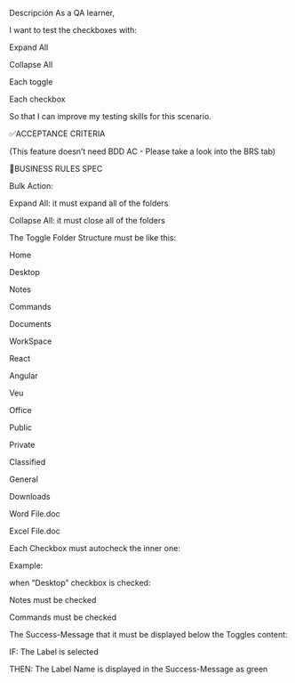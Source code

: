 Descripción As a QA learner,

I want to test the checkboxes with:

Expand All

Collapse All

Each toggle

Each checkbox

So that I can improve my testing skills for this scenario.

✅ACCEPTANCE CRITERIA

(This feature doesn’t need BDD AC - Please take a look into the BRS tab)

🚩BUSINESS RULES SPEC

Bulk Action:

Expand All: it must expand all of the folders

Collapse All: it must close all of the folders

The Toggle Folder Structure must be like this:

Home

Desktop

Notes

Commands

Documents

WorkSpace

React

Angular

Veu

Office

Public

Private

Classified

General

Downloads

Word File.doc

Excel File.doc

Each Checkbox must autocheck the inner one:

Example:

when “Desktop” checkbox is checked:

Notes must be checked

Commands must be checked

The Success-Message that it must be displayed below the Toggles content:

IF: The Label is selected

THEN: The Label Name is displayed in the Success-Message as green

